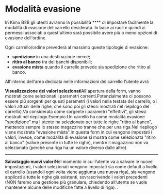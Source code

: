 # Modalità evasione

In Kimo B2B gli utenti avranno la possibilità **** di impostare facilmente la modalità di evasione del carrello desiderata. In base ai ruoli e quindi ai permessi associati a quest'ultimo sarà possibile avere più o meno opzioni di evasione dell'ordine.

Ogni carrello/ordine prevederà al massimo queste tipologie di evasione:

* **spedizione** in una destinazione merce;
* **ritiro al banco** tra dei banchi disponibili;
* **evasione mista** quando il carrello prevede sia spedizione che ritiro al banco.

All'interno dell'area dedicata nelle informazioni del carrello l'utente avrà



**Visualizzazione dei valori selezionati**All'apertura della form, vanno mostrati come selezionati i parametri correnti.Potenzialmente ci possono essere più sorgenti per questi parametri (i valori nella testata del carrello, o i valori attuali delle righe, che sono poi gli stessi mostrati nel riepilogo del carrello).Va considerata come sorgente i parametri "effettivi", gli stessi mostrati nel riepilogo.Esempio:Un carrello ha come modalità evasione "spedizione" ma l'utente ha selezionato per tutte le righe "ritiro al banco", mettendo sempre lo stesso magazzino tranne che per una riga.Nel riepilogo viene mostrata "evasione mista".In questa form in cui vengono impostati i valori, invece, come modalità di evasione si mostra come selezionata "ritiro al banco" (valore presente in tutte le righe), mentre il magazzino non va selezionato (perché una riga ha un valore diverso dalle altre).

****

**Salvataggio nuovi valori**Nel momento in cui l’utente va a salvare le nuove impostazioni, i valori selezionati vengono impostati sia come default a livello di carrello (usandoli ogni volta viene aggiunta una nuova riga), sia vengono applicati a tutte le righe già esistenti, sovrascrivendo i valori precedenti (NON faremo una gestione più granulare, chiedendo all’utente se vuole mantenere alcune delle modifiche fatte a livello di riga).
.